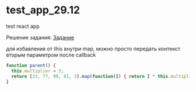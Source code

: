 # test_app_29.12
test react app

Решение задания: [Задание](https://drive.google.com/file/d/1j5FHbcbP17Hz9Z2oWPKQ4CVQ8x3yJINq/view)

для избавления от this внутри map, можно просто передать контекст вторым параметром после callback
```javascript
function parent() {
  this.multiplier = 3;
  return [33, 77, 99, 81, 3].map(function(I) { return I * this.multiplier}, this);
}
```